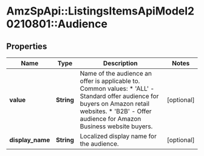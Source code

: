 # AmzSpApi::ListingsItemsApiModel20210801::Audience

## Properties
Name | Type | Description | Notes
------------ | ------------- | ------------- | -------------
**value** | **String** | Name of the audience an offer is applicable to.   Common values:   * &#x27;ALL&#x27; - Standard offer audience for buyers on Amazon retail websites.   * &#x27;B2B&#x27; - Offer audience for Amazon Business website buyers. | [optional] 
**display_name** | **String** | Localized display name for the audience. | [optional] 


